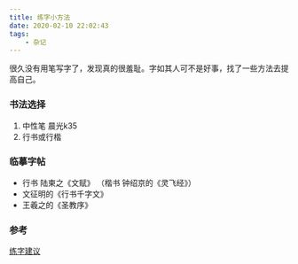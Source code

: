 ```yaml
---
title: 练字小方法
date: 2020-02-10 22:02:43
tags:
    - 杂记
---
```

很久没有用笔写字了，发现真的很羞耻。字如其人可不是好事，找了一些方法去提高自己。
<!-- more -->

### 书法选择
1. 中性笔  晨光k35
2. 行书或行楷  

### 临摹字帖
- 行书 陆柬之《文赋》    （楷书 钟绍京的《灵飞经》）
- 文征明的《行书千字文》
- 王羲之的《圣教序》

### 参考

[练字建议](https://www.sohu.com/a/272060344_299227)
